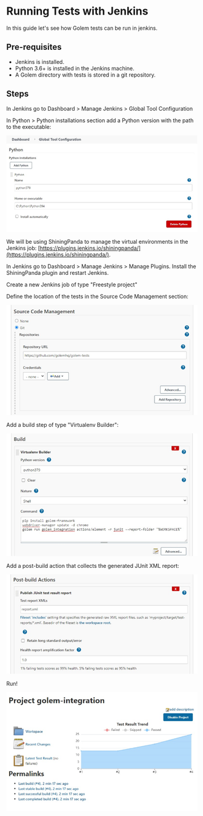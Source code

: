 Running Tests with Jenkins
==================================================

In this guide let's see how Golem tests can be run in jenkins.

## Pre-requisites

- Jenkins is installed.
- Python 3.6+ is installed in the Jenkins machine.
- A Golem directory with tests is stored in a git repository.

## Steps

In Jenkins go to Dashboard > Manage Jenkins > Global Tool Configuration

In Python > Python installations section add a Python version with the path to the executable:

![](https://raw.githubusercontent.com/golemhq/resources/master/img/jenkins-guide/jenkins-python-installation.jpg)

We will be using ShiningPanda to manage the virtual environments in the Jenkins job:
[https://plugins.jenkins.io/shiningpanda/](https://plugins.jenkins.io/shiningpanda/).

In Jenkins go to Dashboard > Manage Jenkins > Manage Plugins.
Install the ShiningPanda plugin and restart Jenkins.

Create a new Jenkins job of type "Freestyle project"

Define the location of the tests in the Source Code Management section:

![](https://raw.githubusercontent.com/golemhq/resources/master/img/jenkins-guide/jenkins-define-source-repo.jpg)

Add a build step of type "Virtualenv Builder":

![](https://raw.githubusercontent.com/golemhq/resources/master/img/jenkins-guide/jenkins-build-step.jpg)

Add a post-build action that collects the generated JUnit XML report:

![](https://raw.githubusercontent.com/golemhq/resources/master/img/jenkins-guide/jenkins-post-build-action.jpg)

Run!

![](https://raw.githubusercontent.com/golemhq/resources/master/img/jenkins-guide/jenkins-final-result.jpg)


